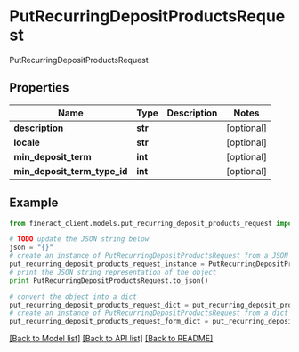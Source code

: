 # PutRecurringDepositProductsRequest

PutRecurringDepositProductsRequest

## Properties

Name | Type | Description | Notes
------------ | ------------- | ------------- | -------------
**description** | **str** |  | [optional] 
**locale** | **str** |  | [optional] 
**min_deposit_term** | **int** |  | [optional] 
**min_deposit_term_type_id** | **int** |  | [optional] 

## Example

```python
from fineract_client.models.put_recurring_deposit_products_request import PutRecurringDepositProductsRequest

# TODO update the JSON string below
json = "{}"
# create an instance of PutRecurringDepositProductsRequest from a JSON string
put_recurring_deposit_products_request_instance = PutRecurringDepositProductsRequest.from_json(json)
# print the JSON string representation of the object
print PutRecurringDepositProductsRequest.to_json()

# convert the object into a dict
put_recurring_deposit_products_request_dict = put_recurring_deposit_products_request_instance.to_dict()
# create an instance of PutRecurringDepositProductsRequest from a dict
put_recurring_deposit_products_request_form_dict = put_recurring_deposit_products_request.from_dict(put_recurring_deposit_products_request_dict)
```
[[Back to Model list]](../README.md#documentation-for-models) [[Back to API list]](../README.md#documentation-for-api-endpoints) [[Back to README]](../README.md)


